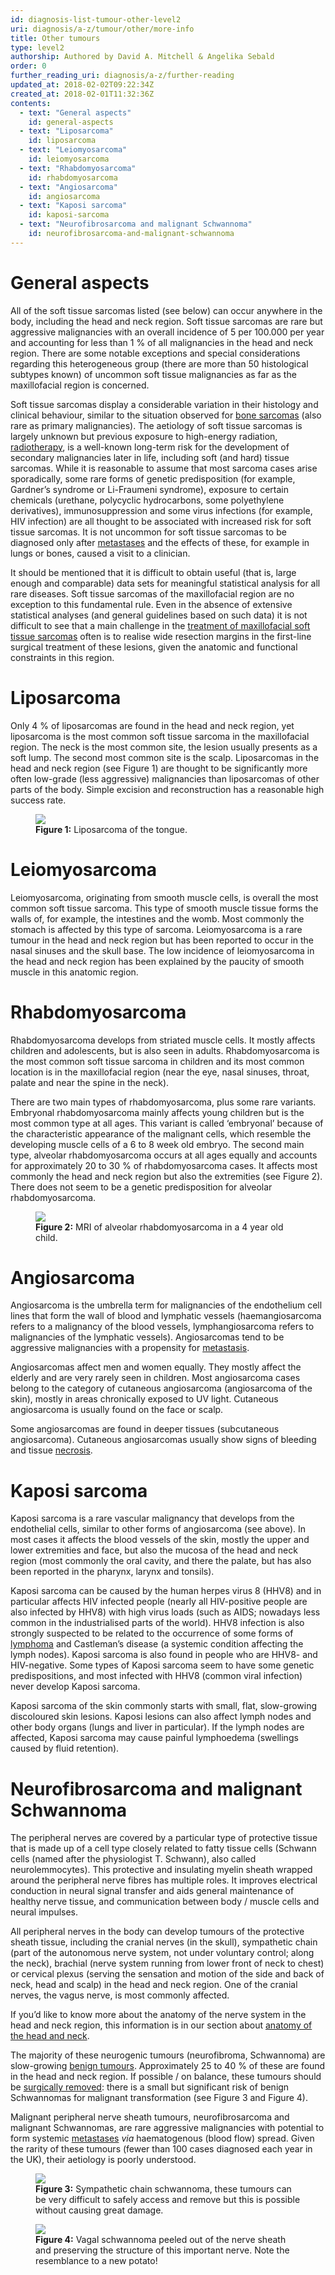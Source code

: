 ```yaml
---
id: diagnosis-list-tumour-other-level2
uri: diagnosis/a-z/tumour/other/more-info
title: Other tumours
type: level2
authorship: Authored by David A. Mitchell & Angelika Sebald
order: 0
further_reading_uri: diagnosis/a-z/further-reading
updated_at: 2018-02-02T09:22:34Z
created_at: 2018-02-01T11:32:36Z
contents:
  - text: "General aspects"
    id: general-aspects
  - text: "Liposarcoma"
    id: liposarcoma
  - text: "Leiomyosarcoma"
    id: leiomyosarcoma
  - text: "Rhabdomyosarcoma"
    id: rhabdomyosarcoma
  - text: "Angiosarcoma"
    id: angiosarcoma
  - text: "Kaposi sarcoma"
    id: kaposi-sarcoma
  - text: "Neurofibrosarcoma and malignant Schwannoma"
    id: neurofibrosarcoma-and-malignant-schwannoma
---
```


<h1 id="general-aspects">General aspects</h1>
<p>All of the soft tissue sarcomas listed (see below) can occur
    anywhere in the body, including the head and neck region.
    Soft tissue sarcomas are rare but aggressive malignancies
    with an overall incidence of 5 per 100.000 per year and accounting
    for less than 1 % of all malignancies in the head and neck
    region. There are some notable exceptions and special considerations
    regarding this heterogeneous group (there are more than 50
    histological subtypes known) of uncommon soft tissue malignancies
    as far as the maxillofacial region is concerned.</p>
<p>Soft tissue sarcomas display a considerable variation in their
    histology and clinical behaviour, similar to the situation
    observed for <a href="/diagnosis/a-z/bone-lesion/more-info">bone sarcomas</a>    (also rare as primary malignancies). The aetiology of soft
    tissue sarcomas is largely unknown but previous exposure
    to high-energy radiation, <a href="/treatment/radiotherapy">radiotherapy</a>,
    is a well-known long-term risk for the development of secondary
    malignancies later in life, including soft (and hard) tissue
    sarcomas. While it is reasonable to assume that most sarcoma
    cases arise sporadically, some rare forms of genetic predisposition
    (for example, Gardner’s syndrome or Li-Fraumeni syndrome),
    exposure to certain chemicals (urethane, polycyclic hydrocarbons,
    some polyethylene derivatives), immunosuppression and some
    virus infections (for example, HIV infection) are all thought
    to be associated with increased risk for soft tissue sarcomas.
    It is not uncommon for soft tissue sarcomas to be diagnosed
    only after <a href="/diagnosis/a-z/tumour/metastases">metastases</a>    and the effects of these, for example in lungs or bones,
    caused a visit to a clinician.</p>
<p>It should be mentioned that it is difficult to obtain useful
    (that is, large enough and comparable) data sets for meaningful
    statistical analysis for all rare diseases. Soft tissue sarcomas
    of the maxillofacial region are no exception to this fundamental
    rule. Even in the absence of extensive statistical analyses
    (and general guidelines based on such data) it is not difficult
    to see that a main challenge in the <a href="/treatment/surgery/tumour/other">treatment of maxillofacial soft tissue sarcomas</a>    often is to realise wide resection margins in the first-line
    surgical treatment of these lesions, given the anatomic and
    functional constraints in this region.</p>
<h1 id="liposarcoma">Liposarcoma</h1>
<p>Only 4 % of liposarcomas are found in the head and neck region,
    yet liposarcoma is the most common soft tissue sarcoma in
    the maxillofacial region. The neck is the most common site,
    the lesion usually presents as a soft lump. The second most
    common site is the scalp. Liposarcomas in the head and neck
    region (see Figure 1) are thought to be significantly more
    often low-grade (less aggressive) malignancies than liposarcomas
    of other parts of the body. Simple excision and reconstruction
    has a reasonable high success rate.</p>
<figure><img src="/diagnosis-list-tumour-other-level2-figure1.jpg">
    <figcaption><strong>Figure 1:</strong> Liposarcoma of the tongue.</figcaption>
</figure>
<h1 id="leiomyosarcoma">Leiomyosarcoma</h1>
<p>Leiomyosarcoma, originating from smooth muscle cells, is overall
    the most common soft tissue sarcoma. This type of smooth
    muscle tissue forms the walls of, for example, the intestines
    and the womb. Most commonly the stomach is affected by this
    type of sarcoma. Leiomyosarcoma is a rare tumour in the head
    and neck region but has been reported to occur in the nasal
    sinuses and the skull base. The low incidence of leiomyosarcoma
    in the head and neck region has been explained by the paucity
    of smooth muscle in this anatomic region.</p>
<h1 id="rhabdomyosarcoma">Rhabdomyosarcoma</h1>
<p>Rhabdomyosarcoma develops from striated muscle cells. It mostly
    affects children and adolescents, but is also seen in adults.
    Rhabdomyosarcoma is the most common soft tissue sarcoma in
    children and its most common location is in the maxillofacial
    region (near the eye, nasal sinuses, throat, palate and near
    the spine in the neck).</p>
<p>There are two main types of rhabdomyosarcoma, plus some rare
    variants. Embryonal rhabdomyosarcoma mainly affects young
    children but is the most common type at all ages. This variant
    is called ‘embryonal’ because of the characteristic appearance
    of the malignant cells, which resemble the developing muscle
    cells of a 6 to 8 week old embryo. The second main type,
    alveolar rhabdomyosarcoma occurs at all ages equally and
    accounts for approximately 20 to 30 % of rhabdomyosarcoma
    cases. It affects most commonly the head and neck region
    but also the extremities (see Figure 2). There does not seem
    to be a genetic predisposition for alveolar rhabdomyosarcoma.</p>
<figure><img src="/diagnosis-list-tumour-other-level2-figure2.jpg">
    <figcaption><strong>Figure 2:</strong> MRI of alveolar rhabdomyosarcoma
        in a 4 year old child.</figcaption>
</figure>
<h1 id="angiosarcoma">Angiosarcoma</h1>
<p>Angiosarcoma is the umbrella term for malignancies of the endothelium
    cell lines that form the wall of blood and lymphatic vessels
    (haemangiosarcoma refers to a malignancy of the blood vessels,
    lymphangiosarcoma refers to malignancies of the lymphatic
    vessels). Angiosarcomas tend to be aggressive malignancies
    with a propensity for <a href="/diagnosis/a-z/tumour/metastases">metastasis</a>.</p>
<p>Angiosarcomas affect men and women equally. They mostly affect
    the elderly and are very rarely seen in children. Most angiosarcoma
    cases belong to the category of cutaneous angiosarcoma (angiosarcoma
    of the skin), mostly in areas chronically exposed to UV light.
    Cutaneous angiosarcoma is usually found on the face or scalp.</p>
<p>Some angiosarcomas are found in deeper tissues (subcutaneous
    angiosarcoma). Cutaneous angiosarcomas usually show signs
    of bleeding and tissue <a href="/diagnosis/a-z/necrosis/soft">necrosis</a>.</p>
<h1 id="kaposi-sarcoma">Kaposi sarcoma</h1>
<p>Kaposi sarcoma is a rare vascular malignancy that develops from
    the endothelial cells, similar to other forms of angiosarcoma
    (see above). In most cases it affects the blood vessels of
    the skin, mostly the upper and lower extremities and face,
    but also the mucosa of the head and neck region (most commonly
    the oral cavity, and there the palate, but has also been
    reported in the pharynx, larynx and tonsils).</p>
<p>Kaposi sarcoma can be caused by the human herpes virus 8 (HHV8)
    and in particular affects HIV infected people (nearly all
    HIV-positive people are also infected by HHV8) with high
    virus loads (such as AIDS; nowadays less common in the industrialised
    parts of the world). HHV8 infection is also strongly suspected
    to be related to the occurrence of some forms of <a href="/diagnosis/a-z/tumour/blood-malignancy">lymphoma</a>    and Castleman’s disease (a systemic condition affecting the
    lymph nodes). Kaposi sarcoma is also found in people who
    are HHV8- and HIV-negative. Some types of Kaposi sarcoma
    seem to have some genetic predispositions, and most infected
    with HHV8 (common viral infection) never develop Kaposi sarcoma.</p>
<p>Kaposi sarcoma of the skin commonly starts with small, flat,
    slow-growing discoloured skin lesions. Kaposi lesions can
    also affect lymph nodes and other body organs (lungs and
    liver in particular). If the lymph nodes are affected, Kaposi
    sarcoma may cause painful lymphoedema (swellings caused by
    fluid retention).</p>
<h1 id="neurofibrosarcoma-and-malignant-schwannoma">Neurofibrosarcoma and malignant Schwannoma</h1>
<p>The peripheral nerves are covered by a particular type of protective
    tissue that is made up of a cell type closely related to
    fatty tissue cells (Schwann cells (named after the physiologist
    T. Schwann), also called neurolemmocytes). This protective
    and insulating myelin sheath wrapped around the peripheral
    nerve fibres has multiple roles. It improves electrical conduction
    in neural signal transfer and aids general maintenance of
    healthy nerve tissue, and communication between body / muscle
    cells and neural impulses.</p>
<p>All peripheral nerves in the body can develop tumours of the
    protective sheath tissue, including the cranial nerves (in
    the skull), sympathetic chain (part of the autonomous nerve
    system, not under voluntary control; along the neck), brachial
    (nerve system running from lower front of neck to chest)
    or cervical plexus (serving the sensation and motion of the
    side and back of neck, head and scalp) in the head and neck
    region. One of the cranial nerves, the vagus nerve, is most
    commonly affected.</p>
<aside>
    <p>If you’d like to know more about the anatomy of the nerve
        system in the head and neck region, this information
        is in our section about <a href="/diagnosis/anatomy">anatomy of the head and neck</a>.</p>
</aside>
<p>The majority of these neurogenic tumours (neurofibroma, Schwannoma)
    are slow-growing <a href="/diagnosis/a-z/benign-lump/detailed">benign tumours</a>.
    Approximately 25 to 40 % of these are found in the head and
    neck region. If possible / on balance, these tumours should
    be <a href="/treatment/surgery/benign-lump/more-info">surgically removed</a>:
    there is a small but significant risk of benign Schwannomas
    for malignant transformation (see Figure 3 and Figure 4).</p>
<p>Malignant peripheral nerve sheath tumours, neurofibrosarcoma
    and malignant Schwannomas, are rare aggressive malignancies
    with potential to form systemic <a href="/diagnosis/a-z/tumour/metastases/more-info">metastases</a>    <i>via</i> haematogenous (blood flow) spread. Given the rarity
    of these tumours (fewer than 100 cases diagnosed each year
    in the UK), their aetiology is poorly understood.</p>
<figure><img src="/diagnosis-list-tumour-other-level2-figure3.jpg">
    <figcaption><strong>Figure 3:</strong> Sympathetic chain schwannoma,
        these tumours can be very difficult to safely access
        and remove but this is possible without causing great
        damage.</figcaption>
</figure>
<figure><img src="/diagnosis-list-tumour-other-level2-figure4.jpg">
    <figcaption><strong>Figure 4:</strong> Vagal schwannoma peeled out of
        the nerve sheath and preserving the structure of this
        important nerve. Note the resemblance to a new potato!</figcaption>
</figure>
